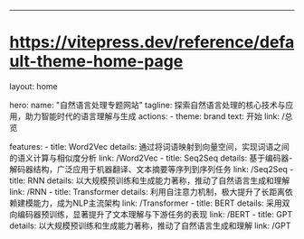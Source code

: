 ---
# https://vitepress.dev/reference/default-theme-home-page

layout: home

hero:
  name: "自然语言处理专题网站"
  tagline: 探索自然语言处理的核心技术与应用，助力智能时代的语言理解与生成
  actions:
    - theme: brand
      text: 开始
      link: /总览

features:
    - title: Word2Vec
      details: 通过将词语映射到向量空间，实现词语之间的语义计算与相似度分析
      link: /Word2Vec
    - title: Seq2Seq
      details: 基于编码器-解码器结构，广泛应用于机器翻译、文本摘要等序列到序列任务
      link: /Seq2Seq
    - title: RNN
      details: 以大规模预训练和生成能力著称，推动了自然语言生成和理解
      link: /RNN
    - title: Transformer
      details: 利用自注意力机制，极大提升了长距离依赖建模能力，成为NLP主流架构
      link: /Transformer
    - title: BERT
      details: 采用双向编码器预训练，显著提升了文本理解与下游任务的表现
      link: /BERT
    - title: GPT
      details: 以大规模预训练和生成能力著称，推动了自然语言生成和理解
      link: /GPT
